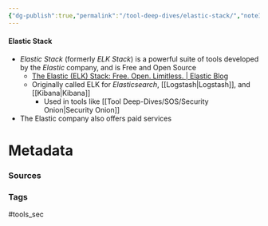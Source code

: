 ```yaml
---
{"dg-publish":true,"permalink":"/tool-deep-dives/elastic-stack/","noteIcon":""}
---
```


#### Elastic Stack
- *Elastic Stack* (formerly *ELK Stack*) is a powerful suite of tools developed by the *Elastic* company, and is Free and Open Source
	- [The Elastic (ELK) Stack: Free. Open. Limitless. | Elastic Blog](https://www.elastic.co/blog/elasticsearch-free-open-limitless)
	- Originally called ELK for *Elasticsearch*, [[Logstash\|Logstash]], and [[Kibana\|Kibana]]
		- Used in tools like [[Tool Deep-Dives/SOS/Security Onion\|Security Onion]]
- The Elastic company also offers paid services





# Metadata

### Sources

### Tags
#tools_sec 
